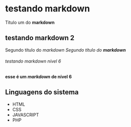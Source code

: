 # testando markdown
Título um do **markdown**
## testando markdown 2
Segundo título do *markdown*
_Segundo título do **markdown**_

###### testando markdown nível 6
**esse é um _markdown_ de nível 6**
## Linguagens do sistema 
* HTML 
* CSS 
* JAVASCRIPT
* PHP